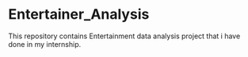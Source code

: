 # Entertainer_Analysis
This repository contains Entertainment data analysis project that i have done in my internship.
